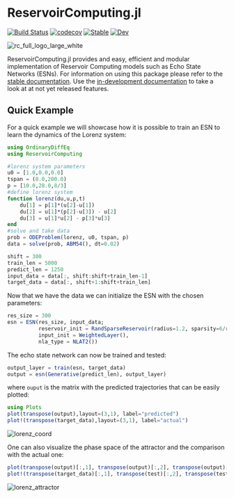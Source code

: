 # ReservoirComputing.jl
[![Build Status](https://github.com/SciML/ReservoirComputing.jl/workflows/CI/badge.svg)](https://github.com/SciML/ReservoirComputing.jl/actions?query=workflow%3ACI)
[![codecov](https://codecov.io/gh/SciML/ReservoirComputing.jl/branch/master/graph/badge.svg)](https://codecov.io/gh/SciML/ReservoirComputing.jl)
[![Stable](https://img.shields.io/badge/docs-stable-blue.svg)](http://reservoir.sciml.ai/stable/)
[![Dev](https://img.shields.io/badge/docs-dev-blue.svg)](http://reservoir.sciml.ai/dev/)


![rc_full_logo_large_white](https://user-images.githubusercontent.com/10376688/144241447-1b21d638-8568-4579-8e65-cb493b59e073.png)

ReservoirComputing.jl provides and easy, efficient and modular implementation of Reservoir Computing models such as Echo State Networks (ESNs). For information on using this package please refer to the [stable documentation](http://reservoir.sciml.ai/stable/). Use the [in-development documentation](http://reservoir.sciml.ai/dev/) to take a look at at not yet released features.

## Quick Example

For a quick example we will showcase how it is possible to train an ESN to learn the dynamics of the Lorenz system:
```julia
using OrdinaryDiffEq
using ReservoirComputing

#lorenz system parameters
u0 = [1.0,0.0,0.0]                       
tspan = (0.0,200.0)                      
p = [10.0,28.0,8/3]
#define lorenz system
function lorenz(du,u,p,t)
    du[1] = p[1]*(u[2]-u[1])
    du[2] = u[1]*(p[2]-u[3]) - u[2]
    du[3] = u[1]*u[2] - p[3]*u[3]
end
#solve and take data
prob = ODEProblem(lorenz, u0, tspan, p)  
data = solve(prob, ABM54(), dt=0.02)   

shift = 300
train_len = 5000
predict_len = 1250
input_data = data[:, shift:shift+train_len-1]
target_data = data[:, shift+1:shift+train_len]

```
Now that we have the data we can initialize the ESN with the chosen parameters:
```julia
res_size = 300
esn = ESN(res_size, input_data; 
          reservoir_init = RandSparseReservoir(radius=1.2, sparsity=6/res_size),
          input_init = WeightedLayer(),
          nla_type = NLAT2())
```

The echo state network can now be trained and tested:
```julia
output_layer = train(esn, target_data)
output = esn(Generative(predict_len), output_layer)
```

where `ouput` is the matrix with the predicted trajectories that can be easily plotted:
```julia
using Plots
plot(transpose(output),layout=(3,1), label="predicted")
plot!(transpose(target_data),layout=(3,1), label="actual")
```
![lorenz_coord](https://user-images.githubusercontent.com/10376688/81470264-42f5c800-91ea-11ea-98a2-a8a8d7d96155.png)

One can also visualize the phase space of the attractor and the comparison with the actual one:
```julia
plot(transpose(output)[:,1], transpose(output)[:,2], transpose(output)[:,3], label="predicted")
plot!(transpose(target_data)[:,1], transpose(test)[:,2], transpose(test)[:,3], label="actual")
```
![lorenz_attractor](https://user-images.githubusercontent.com/10376688/81470281-5a34b580-91ea-11ea-9eea-d2b266da19f4.png)
